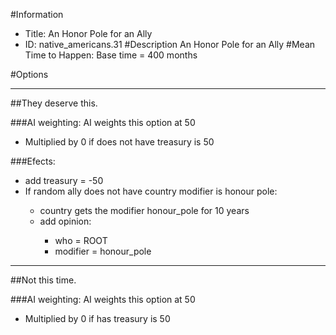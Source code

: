 #Information
 - Title: An Honor Pole for an Ally
 - ID: native_americans.31
#Description
An Honor Pole for an Ally
#Mean Time to Happen:
Base time = 400 months

#Options

___
##They deserve this.

###AI weighting:
AI weights this option at 50
 - Multiplied by 0 if does not have treasury is 50


###Efects:<ul><li>add treasury = -50</li><li>If random ally does not have country modifier is honour pole:</li><ul><li>country gets the modifier honour_pole for 10 years</li><li>add opinion:</li><ul><li>who = ROOT</li><li>modifier = honour_pole</li></ul></ul></ul>

___
##Not this time.

###AI weighting:
AI weights this option at 50
 - Multiplied by 0 if has treasury is 50

